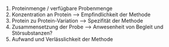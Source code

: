 1. Proteinmenge / verfügbare Probenmenge
2. Konzentration an Protein --> Empfindlichkeit der Methode
3. Protein zu Protein-Variation --> Spezifität der Methode
4. Zusammensetzung der Probe --> Anwesenheit von Begleit und Störsubstanzen?
5. Aufwand und Verlässlichkeit der Methode